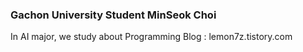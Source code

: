 ### Gachon University Student MinSeok Choi
 
In AI major, we study about Programming
Blog : lemon7z.tistory.com
